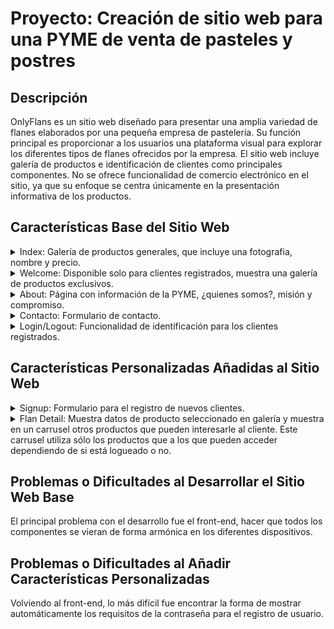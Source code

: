 # Proyecto: Creación de sitio web para una PYME de venta de pasteles y postres

## Descripción
OnlyFlans es un sitio web diseñado para presentar una amplia variedad de flanes elaborados por una pequeña empresa de pastelería. Su función principal es proporcionar a los usuarios una plataforma visual para explorar los diferentes tipos de flanes ofrecidos por la empresa. El sitio web incluye galería de productos e identificación de clientes como principales componentes. No se ofrece funcionalidad de comercio electrónico en el sitio, ya que su enfoque se centra únicamente en la presentación informativa de los productos.

## Características Base del Sitio Web

<details>
<summary>Index: Galería de productos generales, que incluye una fotografia, nombre y precio.</summary>

![Index](https://github.com/LauDuhalde/PROYECTO-ONLYFLANS/assets/18353596/f45e7d64-4a99-4f99-9a8e-40ee672b9914)

</details>

<details>
<summary>Welcome: Disponible solo para clientes registrados, muestra una galería de productos exclusivos.</summary>

![Welcome](https://github.com/LauDuhalde/PROYECTO-ONLYFLANS/assets/18353596/fa727014-61f8-4951-8f20-f84543b27dd1)

</details>

<details>
<summary>About: Página con información de la PYME, ¿quienes somos?, misión y compromiso.</summary>

![About](https://github.com/LauDuhalde/PROYECTO-ONLYFLANS/assets/18353596/01d9a637-e312-4c0e-a1c9-6c73ec1eccc1)

</details>

<details>
<summary>Contacto: Formulario de contacto.</summary>

![Contacto](https://github.com/LauDuhalde/PROYECTO-ONLYFLANS/assets/18353596/baaa7e75-bb76-4d82-adb6-e5df43dafb3e)
![Contacto Success](https://github.com/LauDuhalde/PROYECTO-ONLYFLANS/assets/18353596/fbd205a1-8376-4d48-ac6b-9cc4c9ea7a38)

</details>

<details>
<summary>Login/Logout: Funcionalidad de identificación para los clientes registrados.</summary>

![Login](https://github.com/LauDuhalde/PROYECTO-ONLYFLANS/assets/18353596/669793f6-be96-461c-a158-f6cf60a671f7)
![Logout](https://github.com/LauDuhalde/PROYECTO-ONLYFLANS/assets/18353596/940bbdef-b568-4a14-af84-60095ecd8fa1)

</details>

## Características Personalizadas Añadidas al Sitio Web

<details>
<summary>Signup: Formulario para el registro de nuevos clientes.</summary>

![Signup](https://github.com/LauDuhalde/PROYECTO-ONLYFLANS/assets/18353596/d297ae40-315a-4abf-bb16-abf93bc3ccff)
![Signup Success](https://github.com/LauDuhalde/PROYECTO-ONLYFLANS/assets/18353596/4e5f8f40-a3aa-4ff8-a7e5-83d2ceeb5271)

</details>

<details>
<summary>Flan Detail: Muestra datos de producto seleccionado en galería y muestra en un carrusel otros productos que pueden interesarle al cliente. Este carrusel utiliza sólo los productos que a los que pueden acceder dependiendo de si está logueado o no.</summary>

![Flan Detail](https://github.com/LauDuhalde/PROYECTO-ONLYFLANS/assets/18353596/b08f281c-142b-4ed8-afa1-759dbd3b1b56)

</details>

## Problemas o Dificultades al Desarrollar el Sitio Web Base
El principal problema con el desarrollo fue el front-end, hacer que todos los componentes se vieran de forma armónica en los diferentes dispositivos.

## Problemas o Dificultades al Añadir Características Personalizadas
Volviendo al front-end, lo más difícil fue encontrar la forma de mostrar automáticamente los requisitos de la contraseña para el registro de usuario.
